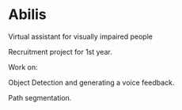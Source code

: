 # Abilis
Virtual assistant for visually impaired people

Recruitment project for 1st year.

Work on:

Object Detection and generating a voice feedback. 

Path segmentation.

